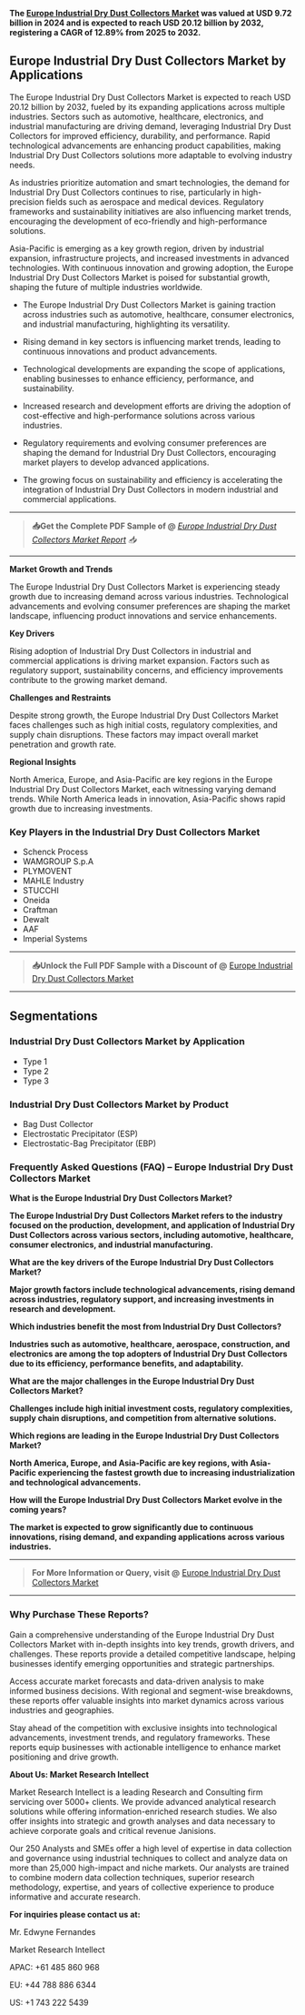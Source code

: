 <p><strong>The <a href="https://www.marketresearchintellect.com/download-sample/?rid=506253&amp;utm_source=Pulse-April-Europe&amp;utm_medium=852">Europe Industrial Dry Dust Collectors Market</a> was valued at USD 9.72 billion in 2024 and is expected to reach USD 20.12 billion by 2032, registering a CAGR of 12.89% from 2025 to 2032.</strong></p><h2>Europe Industrial Dry Dust Collectors Market by Applications&nbsp;</h2><p><p>The Europe Industrial Dry Dust Collectors Market is expected to reach USD 20.12 billion by 2032, fueled by its expanding applications across multiple industries. Sectors such as automotive, healthcare, electronics, and industrial manufacturing are driving demand, leveraging Industrial Dry Dust Collectors for improved efficiency, durability, and performance. Rapid technological advancements are enhancing product capabilities, making Industrial Dry Dust Collectors solutions more adaptable to evolving industry needs.</p><p>As industries prioritize automation and smart technologies, the demand for Industrial Dry Dust Collectors continues to rise, particularly in high-precision fields such as aerospace and medical devices. Regulatory frameworks and sustainability initiatives are also influencing market trends, encouraging the development of eco-friendly and high-performance solutions.</p><p>Asia-Pacific is emerging as a key growth region, driven by industrial expansion, infrastructure projects, and increased investments in advanced technologies. With continuous innovation and growing adoption, the Europe Industrial Dry Dust Collectors Market is poised for substantial growth, shaping the future of multiple industries worldwide.</p></p><ul><li><p>The Europe Industrial Dry Dust Collectors Market is gaining traction across industries such as automotive, healthcare, consumer electronics, and industrial manufacturing, highlighting its versatility.</p></li><li><p>Rising demand in key sectors is influencing market trends, leading to continuous innovations and product advancements.</p></li><li><p>Technological developments are expanding the scope of applications, enabling businesses to enhance efficiency, performance, and sustainability.</p></li><li><p>Increased research and development efforts are driving the adoption of cost-effective and high-performance solutions across various industries.</p></li><li><p>Regulatory requirements and evolving consumer preferences are shaping the demand for Industrial Dry Dust Collectors, encouraging market players to develop advanced applications.</p></li><li><p>The growing focus on sustainability and efficiency is accelerating the integration of Industrial Dry Dust Collectors in modern industrial and commercial applications.</p></li></ul><hr /><blockquote><p><strong><span class="font-[700]">📥Get the Complete PDF Sample of @ </span></strong><em><span class="font-[700]"><a href="https://www.marketresearchintellect.com/download-sample/?rid=506253&amp;utm_source=Pulse-April-Europe&amp;utm_medium=852" target="_blank" data-tracking-control-name="article-ssr-frontend-pulse_little-text-block" data-tracking-will-navigate="" data-test-link="">Europe Industrial Dry Dust Collectors Market Report</a>&nbsp;📥</span></em></p></blockquote><hr /><p class="" data-start="77" data-end="360"><strong data-start="77" data-end="105">Market Growth and Trends</strong></p><p class="" data-start="77" data-end="360">The Europe Industrial Dry Dust Collectors Market is experiencing steady growth due to increasing demand across various industries. Technological advancements and evolving consumer preferences are shaping the market landscape, influencing product innovations and service enhancements.</p><p class="" data-start="362" data-end="606"><strong data-start="362" data-end="377">Key Drivers</strong></p><p class="" data-start="362" data-end="606">Rising adoption of Industrial Dry Dust Collectors in industrial and commercial applications is driving market expansion. Factors such as regulatory support, sustainability concerns, and efficiency improvements contribute to the growing market demand.</p><p class="" data-start="608" data-end="849"><strong data-start="608" data-end="637">Challenges and Restraints</strong></p><p class="" data-start="608" data-end="849">Despite strong growth, the Europe Industrial Dry Dust Collectors Market faces challenges such as high initial costs, regulatory complexities, and supply chain disruptions. These factors may impact overall market penetration and growth rate.</p><p class="" data-start="851" data-end="1095"><strong data-start="851" data-end="872">Regional Insights</strong></p><p class="" data-start="851" data-end="1095">North America, Europe, and Asia-Pacific are key regions in the Europe Industrial Dry Dust Collectors Market, each witnessing varying demand trends. While North America leads in innovation, Asia-Pacific shows rapid growth due to increasing investments.</p><p><h3>Key Players in the Industrial Dry Dust Collectors Market </h3><ul><li>Schenck Process</li><li>WAMGROUP S.p.A</li><li>PLYMOVENT</li><li>MAHLE Industry</li><li>STUCCHI</li><li>Oneida</li><li>Craftman</li><li>Dewalt</li><li>AAF</li><li>Imperial Systems</li></ul></p><hr /><blockquote><p><strong>📥Unlock the Full PDF Sample with a Discount of @</strong> <a href="https://www.marketresearchintellect.com/ask-for-discount/?rid=506253&amp;utm_source=Pulse-April-Europe&amp;utm_medium=852">Europe Industrial Dry Dust Collectors Market</a></p></blockquote><hr /><p><h2>Segmentations</h2><h3>Industrial Dry Dust Collectors Market by Application</h3><ul><li>Type 1</li><li>Type 2</li><li>Type 3</li></ul><h3>Industrial Dry Dust Collectors Market by Product</h3><ul><li>Bag Dust Collector</li><li>Electrostatic Precipitator (ESP)</li><li>Electrostatic-Bag Precipitator (EBP)</li></ul></p><h3><strong>Frequently Asked Questions (FAQ) &ndash; Europe Industrial Dry Dust Collectors Market</strong></h3><p><strong>What is the Europe Industrial Dry Dust Collectors Market?</strong></p><p><strong>The Europe Industrial Dry Dust Collectors Market refers to the industry focused on the production, development, and application of Industrial Dry Dust Collectors across various sectors, including automotive, healthcare, consumer electronics, and industrial manufacturing.</strong></p><p><strong>What are the key drivers of the Europe Industrial Dry Dust Collectors Market?</strong></p><p><strong>Major growth factors include technological advancements, rising demand across industries, regulatory support, and increasing investments in research and development.</strong></p><p><strong>Which industries benefit the most from Industrial Dry Dust Collectors?</strong></p><p><strong>Industries such as automotive, healthcare, aerospace, construction, and electronics are among the top adopters of Industrial Dry Dust Collectors due to its efficiency, performance benefits, and adaptability.</strong></p><p><strong>What are the major challenges in the Europe Industrial Dry Dust Collectors Market?</strong></p><p><strong>Challenges include high initial investment costs, regulatory complexities, supply chain disruptions, and competition from alternative solutions.</strong></p><p><strong>Which regions are leading in the Europe Industrial Dry Dust Collectors Market?</strong></p><p><strong>North America, Europe, and Asia-Pacific are key regions, with Asia-Pacific experiencing the fastest growth due to increasing industrialization and technological advancements.</strong></p><p><strong>How will the Europe Industrial Dry Dust Collectors Market evolve in the coming years?</strong></p><p><strong>The market is expected to grow significantly due to continuous innovations, rising demand, and expanding applications across various industries.</strong></p><hr /><blockquote><p><span class="font-[700]"><strong>For More Information or Query, visit&nbsp;@</strong>&nbsp;</span><span class="font-[700]"><a href="https://www.marketresearchintellect.com/product/industrial-dry-dust-collectors-market-size-and-forecast/?utm_source=Linkedin&utm_medium=852" target="_blank" data-tracking-control-name="article-ssr-frontend-pulse_little-text-block" data-tracking-will-navigate="" data-test-link="">Europe Industrial Dry Dust Collectors Market</a></span></p></blockquote><hr /><h3><strong data-start="0" data-end="31">Why Purchase These Reports?</strong></h3><p class="" data-start="35" data-end="297">Gain a comprehensive understanding of the Europe Industrial Dry Dust Collectors Market with in-depth insights into key trends, growth drivers, and challenges. These reports provide a detailed competitive landscape, helping businesses identify emerging opportunities and strategic partnerships.</p><p class="" data-start="299" data-end="540">Access accurate market forecasts and data-driven analysis to make informed business decisions. With regional and segment-wise breakdowns, these reports offer valuable insights into market dynamics across various industries and geographies.</p><p class="" data-start="542" data-end="784">Stay ahead of the competition with exclusive insights into technological advancements, investment trends, and regulatory frameworks. These reports equip businesses with actionable intelligence to enhance market positioning and drive growth.</p><p><strong><span class="font-[700]">About Us: Market Research Intellect</span></strong></p><p><span class="">Market Research Intellect is a leading Research and Consulting firm servicing over 5000+ clients. We provide advanced analytical research solutions while offering information-enriched research studies.&nbsp;</span>We also offer insights into strategic and growth analyses and data necessary to achieve corporate goals and critical revenue Janisions.</p><p><span class="">Our 250 Analysts and SMEs offer a high level of expertise in data collection and governance using industrial techniques to collect and analyze data on more than 25,000 high-impact and niche markets. Our analysts are trained to combine modern data collection techniques, superior research methodology, expertise, and years of collective experience to produce informative and accurate research.</span></p><p><strong>For inquiries please contact us at:</strong></p><p>Mr. Edwyne Fernandes</p><p>Market Research Intellect</p><p>APAC: +61 485 860 968</p><p>EU: +44 788 886 6344</p><p>US: +1 743 222 5439</p>